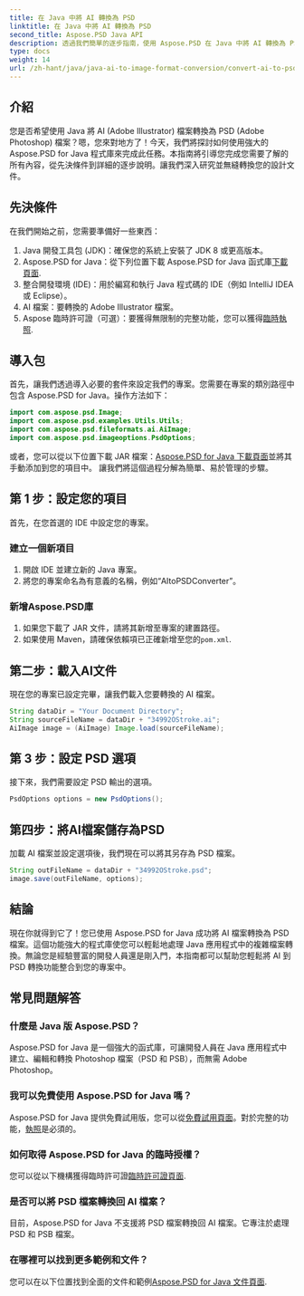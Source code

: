 ```yaml
---
title: 在 Java 中將 AI 轉換為 PSD
linktitle: 在 Java 中將 AI 轉換為 PSD
second_title: Aspose.PSD Java API
description: 透過我們簡單的逐步指南，使用 Aspose.PSD 在 Java 中將 AI 轉換為 PSD。非常適合需要快速無縫文件轉換的開發人員。
type: docs
weight: 14
url: /zh-hant/java/java-ai-to-image-format-conversion/convert-ai-to-psd/
---
```

## 介紹
您是否希望使用 Java 將 AI (Adobe Illustrator) 檔案轉換為 PSD (Adobe Photoshop) 檔案？嗯，您來對地方了！今天，我們將探討如何使用強大的 Aspose.PSD for Java 程式庫來完成此任務。本指南將引導您完成您需要了解的所有內容，從先決條件到詳細的逐步說明。讓我們深入研究並無縫轉換您的設計文件。
## 先決條件
在我們開始之前，您需要準備好一些東西：
1. Java 開發工具包 (JDK)：確保您的系統上安裝了 JDK 8 或更高版本。
2.  Aspose.PSD for Java：從下列位置下載 Aspose.PSD for Java 函式庫[下載頁面](https://releases.aspose.com/psd/java/).
3. 整合開發環境 (IDE)：用於編寫和執行 Java 程式碼的 IDE（例如 IntelliJ IDEA 或 Eclipse）。
4. AI 檔案：要轉換的 Adobe Illustrator 檔案。
5. Aspose 臨時許可證（可選）：要獲得無限制的完整功能，您可以獲得[臨時執照](https://purchase.aspose.com/temporary-license/).
## 導入包
首先，讓我們透過導入必要的套件來設定我們的專案。您需要在專案的類別路徑中包含 Aspose.PSD for Java。操作方法如下：
```java
import com.aspose.psd.Image;
import com.aspose.psd.examples.Utils.Utils;
import com.aspose.psd.fileformats.ai.AiImage;
import com.aspose.psd.imageoptions.PsdOptions;
```
或者，您可以從以下位置下載 JAR 檔案：[Aspose.PSD for Java 下載頁面](https://releases.aspose.com/psd/java/)並將其手動添加到您的項目中。
讓我們將這個過程分解為簡單、易於管理的步驟。
## 第 1 步：設定您的項目
首先，在您首選的 IDE 中設定您的專案。
### 建立一個新項目
1. 開啟 IDE 並建立新的 Java 專案。
2. 將您的專案命名為有意義的名稱，例如“AItoPSDConverter”。
### 新增Aspose.PSD庫
1. 如果您下載了 JAR 文件，請將其新增至專案的建置路徑。
2. 如果使用 Maven，請確保依賴項已正確新增至您的`pom.xml`.
## 第二步：載入AI文件
現在您的專案已設定完畢，讓我們載入您要轉換的 AI 檔案。
```java
String dataDir = "Your Document Directory"; 
String sourceFileName = dataDir + "34992OStroke.ai";       
AiImage image = (AiImage) Image.load(sourceFileName);
```
## 第 3 步：設定 PSD 選項
接下來，我們需要設定 PSD 輸出的選項。
```java
PsdOptions options = new PsdOptions();
```
## 第四步：將AI檔案儲存為PSD
加載 AI 檔案並設定選項後，我們現在可以將其另存為 PSD 檔案。
```java
String outFileName = dataDir + "34992OStroke.psd";
image.save(outFileName, options);
```
## 結論
現在你就得到它了！您已使用 Aspose.PSD for Java 成功將 AI 檔案轉換為 PSD 檔案。這個功能強大的程式庫使您可以輕鬆地處理 Java 應用程式中的複雜檔案轉換。無論您是經驗豐富的開發人員還是剛入門，本指南都可以幫助您輕鬆將 AI 到 PSD 轉換功能整合到您的專案中。
## 常見問題解答
### 什麼是 Java 版 Aspose.PSD？
Aspose.PSD for Java 是一個強大的函式庫，可讓開發人員在 Java 應用程式中建立、編輯和轉換 Photoshop 檔案（PSD 和 PSB），而無需 Adobe Photoshop。
### 我可以免費使用 Aspose.PSD for Java 嗎？
 Aspose.PSD for Java 提供免費試用版，您可以從[免費試用頁面](https://releases.aspose.com/)。對於完整的功能，[執照](https://purchase.aspose.com/buy)是必須的。
### 如何取得 Aspose.PSD for Java 的臨時授權？
您可以從以下機構獲得臨時許可證[臨時許可證頁面](https://purchase.aspose.com/temporary-license/).
### 是否可以將 PSD 檔案轉換回 AI 檔案？
目前，Aspose.PSD for Java 不支援將 PSD 檔案轉換回 AI 檔案。它專注於處理 PSD 和 PSB 檔案。
### 在哪裡可以找到更多範例和文件？
您可以在以下位置找到全面的文件和範例[Aspose.PSD for Java 文件頁面](https://reference.aspose.com/psd/java/).